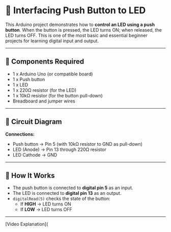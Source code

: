 # 🔘 Interfacing Push Button to LED

This Arduino project demonstrates how to **control an LED using a push button**. When the button is pressed, the LED turns ON; when released, the LED turns OFF. This is one of the most basic and essential beginner projects for learning digital input and output.

---

## 🔧 Components Required

- 1 x Arduino Uno (or compatible board)  
- 1 x Push button  
- 1 x LED  
- 1 x 220Ω resistor (for the LED)  
- 1 x 10kΩ resistor (for the button pull-down)  
- Breadboard and jumper wires  

---

## 🔌 Circuit Diagram

**Connections:**
- Push button → Pin 5 (with 10kΩ resistor to GND as pull-down)  
- LED (Anode) → Pin 13 through 220Ω resistor  
- LED Cathode → GND  

---

## 🧠 How It Works

- The push button is connected to **digital pin 5** as an input.
- The LED is connected to **digital pin 13** as an output.
- `digitalRead(5)` checks the state of the button:
  - If **HIGH** → LED turns ON  
  - If **LOW** → LED turns OFF  

---

[Video Explanation](
